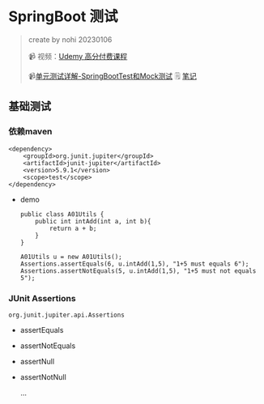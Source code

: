 # SpringBoot 测试

> create by nohi 20230106
>
> :video_camera: 视频：[Udemy 高分付费课程](https://www.bilibili.com/video/BV1XP4y1Y7H6?p=5&spm_id_from=pageDriver&vd_source=9004ce053a52d5930f71e230579961e7)
>
> :video_camera:[单元测试详解-SpringBootTest和Mock测试](https://www.bilibili.com/video/BV1DD4y1j7xb/?spm_id_from=333.337.search-card.all.click&vd_source=9004ce053a52d5930f71e230579961e7)   :spiral_notepad: [笔记](https://blog.csdn.net/sinat_41900036/article/details/128551507?csdn_share_tail=%7B%22type%22%3A%22blog%22%2C%22rType%22%3A%22article%22%2C%22rId%22%3A%22128551507%22%2C%22source%22%3A%22sinat_41900036%22%7D)



## 基础测试

### 依赖maven

```
<dependency>
    <groupId>org.junit.jupiter</groupId>
    <artifactId>junit-jupiter</artifactId>
    <version>5.9.1</version>
    <scope>test</scope>
</dependency>
```

* demo

  ```
  public class A01Utils {
      public int intAdd(int a, int b){
          return a + b;
      }
  }
  ```

  ```
  A01Utils u = new A01Utils();
  Assertions.assertEquals(6, u.intAdd(1,5), "1+5 must equals 6");
  Assertions.assertNotEquals(5, u.intAdd(1,5), "1+5 must not equals 5");
  ```

### JUnit Assertions

`org.junit.jupiter.api.Assertions`

* assertEquals

* assertNotEquals

* assertNull

* assertNotNull

  ...

